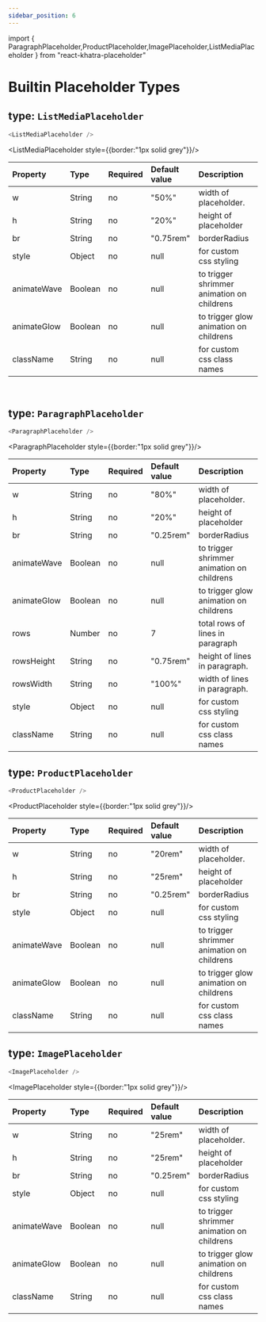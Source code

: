 ```yaml
---
sidebar_position: 6
---
```


import { ParagraphPlaceholder,ProductPlaceholder,ImagePlaceholder,ListMediaPlaceholder } from "react-khatra-placeholder"

# Builtin Placeholder Types

## type: `ListMediaPlaceholder`

```js
<ListMediaPlaceholder />
```

<ListMediaPlaceholder style={{border:"1px solid grey"}}/>
<br/>

| Property    | Type    | Required | Default value       | Description                                |
| :---------- | :------ | :------- | :------------------ | :----------------------------------------- |
| w           | String  | no       | &quot;50%&quot;     | width of placeholder.                      |
| h           | String  | no       | &quot;20%&quot;     | height of placeholder                      |
| br          | String  | no       | &quot;0.75rem&quot; | borderRadius                               |
| style       | Object  | no       | null                | for custom css styling                     |
| animateWave | Boolean | no       | null                | to trigger shrimmer animation on childrens |
| animateGlow | Boolean | no       | null                | to trigger glow animation on childrens     |
| className   | String  | no       | null                | for custom css class names                 |

<br/>

## type: `ParagraphPlaceholder`

```js
<ParagraphPlaceholder />
```

<ParagraphPlaceholder style={{border:"1px solid grey"}}/>
<br/>

| Property    | Type    | Required | Default value       | Description                                |
| :---------- | :------ | :------- | :------------------ | :----------------------------------------- |
| w           | String  | no       | &quot;80%&quot;     | width of placeholder.                      |
| h           | String  | no       | &quot;20%&quot;     | height of placeholder                      |
| br          | String  | no       | &quot;0.25rem&quot; | borderRadius                               |
| animateWave | Boolean | no       | null                | to trigger shrimmer animation on childrens |
| animateGlow | Boolean | no       | null                | to trigger glow animation on childrens     |
| rows        | Number  | no       | 7                   | total rows of lines in paragraph           |
| rowsHeight  | String  | no       | &quot;0.75rem&quot; | height of lines in paragraph.              |
| rowsWidth   | String  | no       | &quot;100%&quot;    | width of lines in paragraph.               |
| style       | Object  | no       | null                | for custom css styling                     |
| className   | String  | no       | null                | for custom css class names                 |

## type: `ProductPlaceholder`

```js
<ProductPlaceholder />
```

<ProductPlaceholder style={{border:"1px solid grey"}}/>
<br/>

| Property    | Type    | Required | Default value       | Description                                |
| :---------- | :------ | :------- | :------------------ | :----------------------------------------- |
| w           | String  | no       | &quot;20rem&quot;   | width of placeholder.                      |
| h           | String  | no       | &quot;25rem&quot;   | height of placeholder                      |
| br          | String  | no       | &quot;0.25rem&quot; | borderRadius                               |
| style       | Object  | no       | null                | for custom css styling                     |
| animateWave | Boolean | no       | null                | to trigger shrimmer animation on childrens |
| animateGlow | Boolean | no       | null                | to trigger glow animation on childrens     |
| className   | String  | no       | null                | for custom css class names                 |

## type: `ImagePlaceholder`

```js
<ImagePlaceholder />
```

<ImagePlaceholder style={{border:"1px solid grey"}}/>
<br/>

| Property    | Type    | Required | Default value       | Description                                |
| :---------- | :------ | :------- | :------------------ | :----------------------------------------- |
| w           | String  | no       | &quot;25rem&quot;   | width of placeholder.                      |
| h           | String  | no       | &quot;25rem&quot;   | height of placeholder                      |
| br          | String  | no       | &quot;0.25rem&quot; | borderRadius                               |
| style       | Object  | no       | null                | for custom css styling                     |
| animateWave | Boolean | no       | null                | to trigger shrimmer animation on childrens |
| animateGlow | Boolean | no       | null                | to trigger glow animation on childrens     |
| className   | String  | no       | null                | for custom css class names                 |
